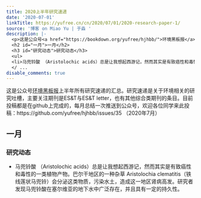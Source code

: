 ```yaml
---
title: 2020上半年研究速递
date: '2020-07-01'
linkTitle: https://yufree.cn/cn/2020/07/01/2020-research-paper-1/
source: '博客 on Miao Yu | 于淼 '
description: |-
  <p>这是公众号<a href="https://bookdown.org/yufree/hjhbb/">环境黑板报</a>上半年所有研究速递的汇总。研究速递是关于环境相关的研究吐槽，主要关注期刊是ES&amp;T与ES&amp;T letter，也有其他综合类期刊的条目。目前投稿都是在github上完成的，每月总结一次推送到公众号，欢迎各位同学来此投稿：https://github.com/yufree/hjhbb/issues/35 （2020年7月）</p>
  <h2 id="一月">一月</h2>
  <h3 id="研究动态">研究动态</h3>
  <ul>
  <li>马兜铃酸 （Aristolochic acids）总是让我想起西游记，然而其实是有致癌性和毒性的一类植物产物。巴尔干地区的一种杂草 Aristolochia clematitis（铁线莲状马兜铃）会分泌这类物质，污染水土，造成这一地区肾病高发。研究者发现马兜铃酸在塞尔维亚的地下水中广泛存在，并且具有一定的持久性。</li>
  </ ...
disable_comments: true
---
```

<p>这是公众号<a href="https://bookdown.org/yufree/hjhbb/">环境黑板报</a>上半年所有研究速递的汇总。研究速递是关于环境相关的研究吐槽，主要关注期刊是ES&amp;T与ES&amp;T letter，也有其他综合类期刊的条目。目前投稿都是在github上完成的，每月总结一次推送到公众号，欢迎各位同学来此投稿：https://github.com/yufree/hjhbb/issues/35 （2020年7月）</p>
<h2 id="一月">一月</h2>
<h3 id="研究动态">研究动态</h3>
<ul>
<li>马兜铃酸 （Aristolochic acids）总是让我想起西游记，然而其实是有致癌性和毒性的一类植物产物。巴尔干地区的一种杂草 Aristolochia clematitis（铁线莲状马兜铃）会分泌这类物质，污染水土，造成这一地区肾病高发。研究者发现马兜铃酸在塞尔维亚的地下水中广泛存在，并且具有一定的持久性。</li>
</ ...